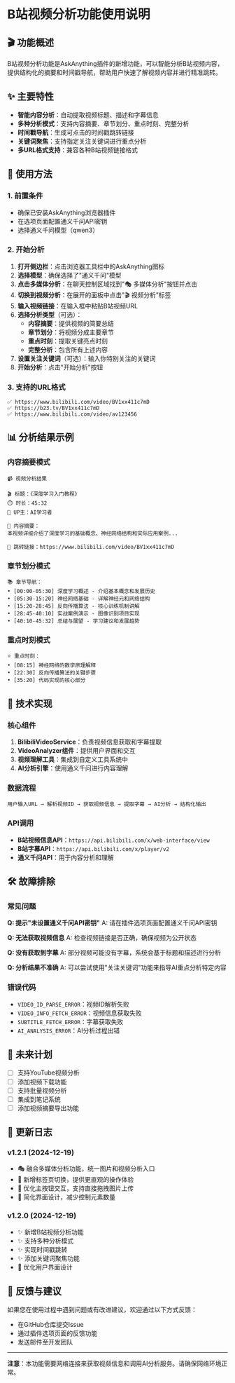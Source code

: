 # B站视频分析功能使用说明

## 🎬 功能概述

B站视频分析功能是AskAnything插件的新增功能，可以智能分析B站视频内容，提供结构化的摘要和时间戳导航，帮助用户快速了解视频内容并进行精准跳转。

## ✨ 主要特性

- **智能内容分析**：自动提取视频标题、描述和字幕信息
- **多种分析模式**：支持内容摘要、章节划分、重点时刻、完整分析
- **时间戳导航**：生成可点击的时间戳跳转链接
- **关键词聚焦**：支持指定关注关键词进行重点分析
- **多URL格式支持**：兼容各种B站视频链接格式

## 🚀 使用方法

### 1. 前置条件

- 确保已安装AskAnything浏览器插件
- 在选项页面配置通义千问API密钥
- 选择通义千问模型（qwen3）

### 2. 开始分析

1. **打开侧边栏**：点击浏览器工具栏中的AskAnything图标
2. **选择模型**：确保选择了"通义千问"模型
3. **点击多媒体分析**：在聊天控制区域找到"🎭 多媒体分析"按钮并点击
4. **切换到视频分析**：在展开的面板中点击"🎬 视频分析"标签
5. **输入视频链接**：在输入框中粘贴B站视频URL
6. **选择分析类型**（可选）：
   - **内容摘要**：提供视频的简要总结
   - **章节划分**：将视频分成主要章节
   - **重点时刻**：提取关键亮点时刻
   - **完整分析**：包含所有上述内容
7. **设置关注关键词**（可选）：输入你特别关注的关键词
8. **开始分析**：点击"开始分析"按钮

### 3. 支持的URL格式

```
✅ https://www.bilibili.com/video/BV1xx411c7mD
✅ https://b23.tv/BV1xx411c7mD  
✅ https://www.bilibili.com/video/av123456
```

## 📊 分析结果示例

### 内容摘要模式
```
📹 视频分析结果

🎬 标题：《深度学习入门教程》
⏱️ 时长：45:32
👤 UP主：AI学习者

📝 内容摘要：
本视频详细介绍了深度学习的基础概念、神经网络结构和实际应用案例...

🔗 跳转链接：https://www.bilibili.com/video/BV1xx411c7mD
```

### 章节划分模式
```
📚 章节导航：
• [00:00-05:30] 深度学习概述 - 介绍基本概念和发展历史
• [05:30-15:20] 神经网络基础 - 详解神经元和网络结构  
• [15:20-28:45] 反向传播算法 - 核心训练机制讲解
• [28:45-40:10] 实战案例演示 - 图像识别项目实现
• [40:10-45:32] 总结与展望 - 学习建议和发展趋势
```

### 重点时刻模式
```
⭐ 重点时刻：
• [08:15] 神经网络的数学原理解释
• [22:30] 反向传播算法的关键步骤
• [35:20] 代码实现的核心部分
```

## 🔧 技术实现

### 核心组件

1. **BilibiliVideoService**：负责视频信息获取和字幕提取
2. **VideoAnalyzer组件**：提供用户界面和交互
3. **视频理解工具**：集成到自定义工具系统中
4. **AI分析引擎**：使用通义千问进行内容理解

### 数据流程

```
用户输入URL → 解析视频ID → 获取视频信息 → 提取字幕 → AI分析 → 结构化输出
```

### API调用

- **B站视频信息API**：`https://api.bilibili.com/x/web-interface/view`
- **B站字幕API**：`https://api.bilibili.com/x/player/v2`
- **通义千问API**：用于内容分析和理解

## 🛠️ 故障排除

### 常见问题

**Q: 提示"未设置通义千问API密钥"**
A: 请在插件选项页面配置通义千问API密钥

**Q: 无法获取视频信息**
A: 检查视频链接是否正确，确保视频为公开状态

**Q: 没有获取到字幕**
A: 部分视频可能没有字幕，系统会基于标题和描述进行分析

**Q: 分析结果不准确**
A: 可以尝试使用"关注关键词"功能来指导AI重点分析特定内容

### 错误代码

- `VIDEO_ID_PARSE_ERROR`：视频ID解析失败
- `VIDEO_INFO_FETCH_ERROR`：视频信息获取失败
- `SUBTITLE_FETCH_ERROR`：字幕获取失败
- `AI_ANALYSIS_ERROR`：AI分析过程出错

## 🔮 未来计划

- [ ] 支持YouTube视频分析
- [ ] 添加视频下载功能
- [ ] 支持批量视频分析
- [ ] 集成到笔记系统
- [ ] 添加视频摘要导出功能

## 📝 更新日志

### v1.2.1 (2024-12-19)
- 🎭 融合多媒体分析功能，统一图片和视频分析入口
- 📑 新增标签页切换，提供更直观的操作体验
- 🚀 优化主按钮交互，支持直接拖拽图片上传
- 💾 简化界面设计，减少控制元素数量

### v1.2.0 (2024-12-19)
- ✨ 新增B站视频分析功能
- ✨ 支持多种分析模式
- ✨ 实现时间戳跳转
- ✨ 添加关键词聚焦功能
- 🎨 优化用户界面设计

## 🤝 反馈与建议

如果您在使用过程中遇到问题或有改进建议，欢迎通过以下方式反馈：

- 在GitHub仓库提交Issue
- 通过插件选项页面的反馈功能
- 发送邮件至开发团队

---

**注意**：本功能需要网络连接来获取视频信息和调用AI分析服务。请确保网络环境正常。 